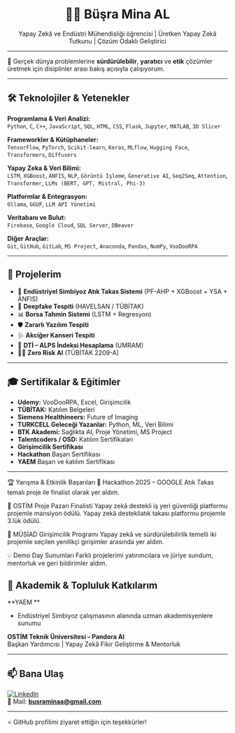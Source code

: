 <h1 align="center">👩‍💻 Büşra Mina AL</h1>
<p align="center">
Yapay Zekâ ve Endüstri Mühendisliği öğrencisi | Üretken Yapay Zekâ Tutkunu | Çözüm Odaklı Geliştirici
</p>

---

🌱 Gerçek dünya problemlerine **sürdürülebilir**, **yaratıcı** ve **etik** çözümler üretmek için disiplinler arası bakış açısıyla çalışıyorum.

---

## 🛠️ Teknolojiler & Yetenekler

**Programlama & Veri Analizi:**  
`Python`, `C`, `C++`, `JavaScript`, `SQL`, `HTML`, `CSS`, `Flask`, `Jupyter`, `MATLAB`, `3D Slicer`

**Frameworkler & Kütüphaneler:**  
`TensorFlow`, `PyTorch`, `Scikit-learn`, `Keras`, `MLflow`, `Hugging Face`, `Transformers`, `Diffusers`

**Yapay Zeka & Veri Bilimi:**  
`LSTM`, `XGBoost`, `ANFIS`, `NLP`, `Görüntü İşleme`, `Generative AI`, `Seq2Seq`, `Attention`, `Transformer`, `LLMs (BERT, GPT, Mistral, Phi-3)`

**Platformlar & Entegrasyon:**  
`Ollama`, `GGUF`, `LLM API Yönetimi`

**Veritabanı ve Bulut:**  
`Firebase`, `Google Cloud`, `SQL Server`, `DBeaver`

**Diğer Araçlar:**  
`Git`, `GitHub`, `GitLab`, `MS Project`, `Anaconda`, `Pandas`, `NumPy`, `VooDooRPA`

---

## 🧪 Projelerim

- 🔁 **Endüstriyel Simbiyoz Atık Takas Sistemi** (PF-AHP + XGBoost + YSA + ANFIS)
- 🧠 **Deepfake Tespiti** (HAVELSAN / TÜBİTAK)
- 📊 **Borsa Tahmin Sistemi** (LSTM + Regresyon)
- 🛡 **Zararlı Yazılım Tespiti**
- 🩺 **Akciğer Kanseri Tespiti**
- 🧮 **DTİ – ALPS İndeksi Hesaplama** (UMRAM)
- 👷‍♀️ **Zero Risk Al** (TÜBİTAK 2209-A)

---

## 🎓 Sertifikalar & Eğitimler

- **Udemy:** VooDooRPA, Excel, Girişimcilik  
- **TÜBİTAK:** Katılım Belgeleri  
- **Siemens Healthineers:** Future of Imaging  
- **TURKCELL Geleceği Yazanlar:** Python, ML, Veri Bilimi  
- **BTK Akademi:** Sağlıkta AI, Proje Yönetimi, MS Project  
- **Talentcoders / OSD:** Katılım Sertifikaları
- **Girişimcilik Sertifikası**
- **Hackathon** Başarı  Sertifikası
- **YAEM** Başarı ve katılım Sertifikası

---

🏆 Yarışma & Etkinlik Başarıları
🥇 Hackathon 2025 – GOOGLE
Atık Takas temalı proje ile finalist olarak yer aldım.

🎯 OSTİM Proje Pazarı Finalisti
Yapay zekâ destekli iş yeri güvenliği platformu projemle mansiyon ödülü.
Yapay zekâ destekliatık takası platformu projemle 3.lük ödülü.

🌱 MÜSİAD Girişimcilik Programı
Yapay zekâ ve sürdürülebilirlik temelli iki projemle seçilen yenilikçi girişimler arasında yer aldım.

💡 Demo Day Sunumları
Farklı projelerimi yatırımcılara ve jüriye sundum, mentorluk ve geri bildirimler aldım.

## 🧠 Akademik & Topluluk Katkılarım

 **YAEM **
- Endüstriyel Simbiyoz çalışmasının alanında uzman akademisyenlere sunumu 

**OSTİM Teknik Üniversitesi – Pandora AI**  
Başkan Yardımcısı | Yapay Zekâ Fikir Geliştirme & Mentorluk

---

## 📫 Bana Ulaş

[![LinkedIn](https://img.shields.io/badge/LinkedIn-blue?logo=linkedin)](https://www.linkedin.com/in/bminal60135806)  
📧 Mail: **busraminaa@gmail.com**

---

⭐️ GitHub profilimi ziyaret ettiğin için teşekkürler!
